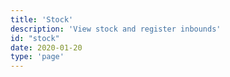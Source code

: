 ```yaml
---
title: 'Stock'
description: 'View stock and register inbounds'
id: "stock"
date: 2020-01-20
type: 'page'
---
```

